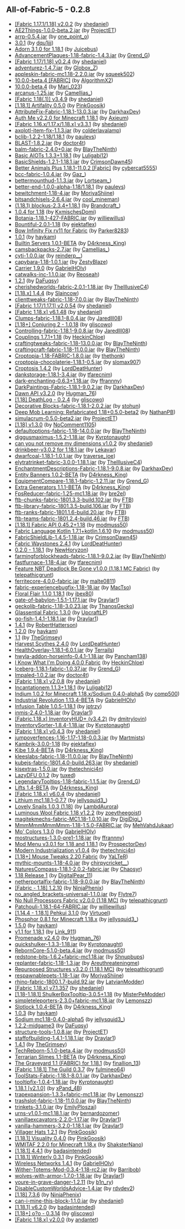 ## All-of-Fabric-5 - 0.2.8
- [[Fabric 1.17.1/1.18] v2.0.2](https://www.curseforge.com/minecraft/mc-mods/slight-gui-modifications/files/3512331) (by [shedaniel](https://www.curseforge.com/members/shedaniel/projects))
- [AE2Things-1.0.0-beta.2.jar](https://www.curseforge.com/minecraft/mc-mods/ae2things/files/3594520) (by [ProjectET](https://www.curseforge.com/members/projectet/projects))
- [arrp-0.5.4.jar](https://www.curseforge.com/minecraft/mc-mods/arrp/files/3529149) (by [one_point_o](https://www.curseforge.com/members/one_point_o/projects))
- [3.0.1](https://www.curseforge.com/minecraft/mc-mods/additional-additions/files/3555370) (by [dqu1jjj](https://www.curseforge.com/members/dqu1jjj/projects))
- [Adorn 3.1.0 for 1.18.1](https://www.curseforge.com/minecraft/mc-mods/adorn/files/3584469) (by [Juicebus](https://www.curseforge.com/members/juicebus/projects))
- [AdvancementPlaques-1.18-fabric-1.4.3.jar](https://www.curseforge.com/minecraft/mc-mods/advancement-plaques-fabric/files/3547914) (by [Grend_G](https://www.curseforge.com/members/grend_g/projects))
- [[Fabric 1.17/1.18] v0.2.4](https://www.curseforge.com/minecraft/mc-mods/advancements-enlarger/files/3329360) (by [shedaniel](https://www.curseforge.com/members/shedaniel/projects))
- [adventurez-1.4.7.jar](https://www.curseforge.com/minecraft/mc-mods/adventurez/files/3595812) (by [Globox_Z](https://www.curseforge.com/members/globox_z/projects))
- [appleskin-fabric-mc1.18-2.2.0.jar](https://www.curseforge.com/minecraft/mc-mods/appleskin/files/3544502) (by [squeek502](https://www.curseforge.com/members/squeek502/projects))
- [10.0.0-beta.4 [FABRIC]](https://www.curseforge.com/minecraft/mc-mods/applied-energistics-2/files/3595465) (by [AlgorithmX2](https://www.curseforge.com/members/algorithmx2/projects))
- [10.0.0-beta.4](https://www.curseforge.com/minecraft/mc-mods/applied-energistics-2-wireless-terminals/files/3595632) (by [Mari_023](https://www.curseforge.com/members/mari_023/projects))
- [arcanus-1.25.jar](https://www.curseforge.com/minecraft/mc-mods/arcanus/files/3591193) (by [Camellias_](https://www.curseforge.com/members/camellias_/projects))
- [[Fabric 1.18(.1)] v3.4.9](https://www.curseforge.com/minecraft/mc-mods/architectury-fabric/files/3587337) (by [shedaniel](https://www.curseforge.com/members/shedaniel/projects))
- [[1.18.1] Artifality 0.5.0](https://www.curseforge.com/minecraft/mc-mods/artifality/files/3594945) (by [PinkGoosik](https://www.curseforge.com/members/pinkgoosik/projects))
- [AttributeFix-Fabric-1.18.1-13.0.3.jar](https://www.curseforge.com/minecraft/mc-mods/attributefix/files/3573453) (by [DarkhaxDev](https://www.curseforge.com/members/darkhaxdev/projects))
- [Auth Me v2.2.0 for Minecraft 1.18.1](https://www.curseforge.com/minecraft/mc-mods/auth-me/files/3569439) (by [Axieum](https://www.curseforge.com/members/axieum/projects))
- [[Fabric 1.16.x/1.17.x/1.18.x] v3.3.1](https://www.curseforge.com/minecraft/mc-mods/auto-config-updated-api/files/3095961) (by [shedaniel](https://www.curseforge.com/members/shedaniel/projects))
- [axolotl-item-fix-1.1.3.jar](https://www.curseforge.com/minecraft/mc-mods/axolotl-bucket-fix/files/3515755) (by [colderlavalamp](https://www.curseforge.com/members/colderlavalamp/projects))
- [bclib-1.2.2-1.18/1.18.1](https://www.curseforge.com/minecraft/mc-mods/bclib/files/3594436) (by [paulevs](https://www.curseforge.com/members/paulevs/projects))
- [BLAST-1.8.2.jar](https://www.curseforge.com/minecraft/mc-mods/blast/files/3543409) (by [doctor4t](https://www.curseforge.com/members/doctor4t/projects))
- [balm-fabric-2.4.0+0.jar](https://www.curseforge.com/minecraft/mc-mods/balm-fabric/files/3584834) (by [BlayTheNinth](https://www.curseforge.com/members/blaytheninth/projects))
- [Basic AIOTs 1.3.3+1.18.1](https://www.curseforge.com/minecraft/mc-mods/basic-aiots/files/3575523) (by [Luligabi12](https://www.curseforge.com/members/luligabi12/projects))
- [BasicShields-1.2.1-1.18.1.jar](https://www.curseforge.com/minecraft/mc-mods/basic-shields-fabric/files/3594300) (by [CrimsonDawn45](https://www.curseforge.com/members/crimsondawn45/projects))
- [Better Animals Plus 1.18.1-11.0.2 [Fabric]](https://www.curseforge.com/minecraft/mc-mods/betteranimalsplus/files/3586857) (by [cybercat5555](https://www.curseforge.com/members/cybercat5555/projects))
- [bcc-fabric-1.0.4.jar](https://www.curseforge.com/minecraft/mc-mods/better-compatibility-checker/files/3569379) (by [Gaz_](https://www.curseforge.com/members/gaz_/projects))
- [bettermounthud-1.1.3.jar](https://www.curseforge.com/minecraft/mc-mods/better-mount-hud/files/3556489) (by [Lortseam_](https://www.curseforge.com/members/lortseam_/projects))
- [better-end-1.0.0-alpha-1.18/1.18.1](https://www.curseforge.com/minecraft/mc-mods/betterend/files/3585311) (by [paulevs](https://www.curseforge.com/members/paulevs/projects))
- [bewitchment-1.18-4.jar](https://www.curseforge.com/minecraft/mc-mods/bewitchment/files/3574267) (by [MoriyaShiine](https://www.curseforge.com/members/moriyashiine/projects))
- [bitsandchisels-2.6.4.jar](https://www.curseforge.com/minecraft/mc-mods/bits-and-chisels/files/3592089) (by [cool_mineman](https://www.curseforge.com/members/cool_mineman/projects))
- [(1.18.1) blockus-2.3.4+1.18.1](https://www.curseforge.com/minecraft/mc-mods/blockus/files/3579286) (by [Brandcraft_](https://www.curseforge.com/members/brandcraft_/projects))
- [1.0.4 for 1.18](https://www.curseforge.com/minecraft/mc-mods/boat-container/files/3545010) (by [KxmischesDomi](https://www.curseforge.com/members/kxmischesdomi/projects))
- [Botania-1.18.1-427-FABRIC.jar](https://www.curseforge.com/minecraft/mc-mods/botania-fabric/files/3578081) (by [williewillus](https://www.curseforge.com/members/williewillus/projects))
- [Bountiful-2.0.1-1.18](https://www.curseforge.com/minecraft/mc-mods/bountiful-fabric/files/3532889) (by [ejektaflex](https://www.curseforge.com/members/ejektaflex/projects))
- [Bow Infinity Fix rv11 for Fabric](https://www.curseforge.com/minecraft/mc-mods/bow-infinity-fix/files/3546225) (by [Parker8283](https://www.curseforge.com/members/parker8283/projects))
- [1.0.1](https://www.curseforge.com/minecraft/mc-mods/break-progress/files/3133167) (by [haykam](https://www.curseforge.com/members/haykam/projects))
- [Builtin Servers 1.0.1-BETA](https://www.curseforge.com/minecraft/mc-mods/builtin-servers/files/3541403) (by [D4rkness_King](https://www.curseforge.com/members/d4rkness_king/projects))
- [camsbackpacks-2.7.jar](https://www.curseforge.com/minecraft/mc-mods/cammies-wearable-backpacks/files/3586315) (by [Camellias_](https://www.curseforge.com/members/camellias_/projects))
- [cyti-1.0.0.jar](https://www.curseforge.com/minecraft/mc-mods/can-you-trash-it/files/3593661) (by [reinderp__](https://www.curseforge.com/members/reinderp__/projects))
- [capybara-1.18-1.0.1.jar](https://www.curseforge.com/minecraft/mc-mods/capybara-fabric/files/3591830) (by [ZestyBlaze](https://www.curseforge.com/members/zestyblaze/projects))
- [Carrier 1.9.0](https://www.curseforge.com/minecraft/mc-mods/carrier/files/3545495) (by [GabrielHOlv](https://www.curseforge.com/members/gabrielholv/projects))
- [catwalks-inc-1.1.0.jar](https://www.curseforge.com/minecraft/mc-mods/catwalks-inc/files/3574745) (by [Reoseah](https://www.curseforge.com/members/reoseah/projects))
- [1.2.1](https://www.curseforge.com/minecraft/mc-mods/chalk-fabric/files/3574647) (by [DaFuqsy](https://www.curseforge.com/members/dafuqsy/projects))
- [cherishedworlds-fabric-2.0.1-1.18.jar](https://www.curseforge.com/minecraft/mc-mods/cherished-worlds-fabric/files/3544922) (by [TheIllusiveC4](https://www.curseforge.com/members/theillusivec4/projects))
- [[1.18.x] 1.4.4](https://www.curseforge.com/minecraft/mc-mods/fabric-chisel/files/3578088) (by [Slaincow](https://www.curseforge.com/members/slaincow/projects))
- [clienttweaks-fabric-1.18-7.0.0.jar](https://www.curseforge.com/minecraft/mc-mods/client-tweaks-fabric/files/3549496) (by [BlayTheNinth](https://www.curseforge.com/members/blaytheninth/projects))
- [[Fabric 1.17/1.17.1] v2.0.54](https://www.curseforge.com/minecraft/mc-mods/cloth-api/files/3336395) (by [shedaniel](https://www.curseforge.com/members/shedaniel/projects))
- [[Fabric 1.18.x] v6.1.48](https://www.curseforge.com/minecraft/mc-mods/cloth-config/files/3559638) (by [shedaniel](https://www.curseforge.com/members/shedaniel/projects))
- [Clumps-fabric-1.18.1-8.0.4.jar](https://www.curseforge.com/minecraft/mc-mods/clumps/files/3575673) (by [Jaredlll08](https://www.curseforge.com/members/jaredlll08/projects))
- [[1.18+] Conjuring 2 - 1.0.18](https://www.curseforge.com/minecraft/mc-mods/conjuring/files/3584343) (by [gliscowo](https://www.curseforge.com/members/gliscowo/projects))
- [Controlling-fabric-1.18.1-9.0.8.jar](https://www.curseforge.com/minecraft/mc-mods/controlling/files/3590778) (by [Jaredlll08](https://www.curseforge.com/members/jaredlll08/projects))
- [Couplings 1.7.1+1.18](https://www.curseforge.com/minecraft/mc-mods/couplings/files/3554499) (by [HeckinChloe](https://www.curseforge.com/members/heckinchloe/projects))
- [craftingtweaks-fabric-1.18-13.0.0.jar](https://www.curseforge.com/minecraft/mc-mods/crafting-tweaks-fabric/files/3545612) (by [BlayTheNinth](https://www.curseforge.com/members/blaytheninth/projects))
- [craftingcraft-fabric-1.18-11.0.0.jar](https://www.curseforge.com/minecraft/mc-mods/craftingcraft-fabric/files/3550147) (by [BlayTheNinth](https://www.curseforge.com/members/blaytheninth/projects))
- [Croptopia-1.18-FABRIC-1.8.0.jar](https://www.curseforge.com/minecraft/mc-mods/croptopia-fabric/files/3590391) (by [thethonk](https://www.curseforge.com/members/thethonk/projects))
- [croptopia-chocolaterie-1.18.1-0.5.jar](https://www.curseforge.com/minecraft/mc-mods/croptopias-chocolaterie/files/3579956) (by [slomax907](https://www.curseforge.com/members/slomax907/projects))
- [Croptosis 1.4.2](https://www.curseforge.com/minecraft/mc-mods/croptosis/files/3570324) (by [LordDeatHunter](https://www.curseforge.com/members/lorddeathunter/projects))
- [dankstorage-1.18.1-3.4.jar](https://www.curseforge.com/minecraft/mc-mods/dank-storage-fabric/files/3594342) (by [tfarecnim](https://www.curseforge.com/members/tfarecnim/projects))
- [dark-enchanting-0.6.3+1.18.jar](https://www.curseforge.com/minecraft/mc-mods/dark-enchanting/files/3580315) (by [ffrannny](https://www.curseforge.com/members/ffrannny/projects))
- [DarkPaintings-Fabric-1.18.1-9.0.2.jar](https://www.curseforge.com/minecraft/mc-mods/dark-paintings/files/3582609) (by [DarkhaxDev](https://www.curseforge.com/members/darkhaxdev/projects))
- [Dawn API v3.2.0](https://www.curseforge.com/minecraft/mc-mods/dawn/files/3575028) (by [Hugman_76](https://www.curseforge.com/members/hugman_76/projects))
- [[1.18] DeathLog - 0.2.4](https://www.curseforge.com/minecraft/mc-mods/deathlog/files/3545546) (by [gliscowo](https://www.curseforge.com/members/gliscowo/projects))
- [Decorative Blocks-fabric-1.18.1-2.0.2.jar](https://www.curseforge.com/minecraft/mc-mods/decorative-blocks/files/3593494) (by [stohun](https://www.curseforge.com/members/stohun/projects))
- [Deep Mob Learning: Refabricated 1.18+0.5.0-beta2](https://www.curseforge.com/minecraft/mc-mods/deep-mob-learning-refabricated/files/3561305) (by [NathanPB](https://www.curseforge.com/members/nathanpb/projects))
- [simulacrum-0.5.0-beta2.jar](https://www.curseforge.com/minecraft/mc-mods/deep-mob-learning-simulacrum/files/3567282) (by [ProjectET](https://www.curseforge.com/members/projectet/projects))
- [[1.18] v1.3.0](https://www.curseforge.com/minecraft/mc-mods/deepslatecutting/files/3546240) (by [NoComment1105](https://www.curseforge.com/members/nocomment1105/projects))
- [defaultoptions-fabric-1.18-14.0.0.jar](https://www.curseforge.com/minecraft/mc-mods/default-options-fabric/files/3549418) (by [BlayTheNinth](https://www.curseforge.com/members/blaytheninth/projects))
- [diggusmaximus-1.5.2-1.18.jar](https://www.curseforge.com/minecraft/mc-mods/diggus-maximus/files/3548503) (by [Kyrptonaught](https://www.curseforge.com/members/kyrptonaught/projects))
- [can you not remove my dimensions v1.0.2](https://www.curseforge.com/minecraft/mc-mods/dimension-fix-some-forge-patches-ported/files/3578820) (by [shedaniel](https://www.curseforge.com/members/shedaniel/projects))
- [drinkbeer-v3.0.2 for 1.18.1.jar](https://www.curseforge.com/minecraft/mc-mods/drink-beer-fabric/files/3575314) (by [Lekavar](https://www.curseforge.com/members/lekavar/projects))
- [dwarfcoal-1.18.1-1.0.1.jar](https://www.curseforge.com/minecraft/mc-mods/dwarf-coal-fabric/files/3595860) (by [traverse_joe](https://www.curseforge.com/members/traverse_joe/projects))
- [elytratrinket-fabric-3.0.0-1.18.1.jar](https://www.curseforge.com/minecraft/mc-mods/elytra-trinket-fabric/files/3567467) (by [TheIllusiveC4](https://www.curseforge.com/members/theillusivec4/projects))
- [EnchantmentDescriptions-Fabric-1.18.1-9.0.8.jar](https://www.curseforge.com/minecraft/mc-mods/enchantment-descriptions/files/3595253) (by [DarkhaxDev](https://www.curseforge.com/members/darkhaxdev/projects))
- [Entity Banners 1.0.2-BETA](https://www.curseforge.com/minecraft/mc-mods/entity-banners/files/3541351) (by [D4rkness_King](https://www.curseforge.com/members/d4rkness_king/projects))
- [EquipmentCompare-1.18.1-fabric-1.2.11.jar](https://www.curseforge.com/minecraft/mc-mods/equipment-compare-fabric/files/3595493) (by [Grend_G](https://www.curseforge.com/members/grend_g/projects))
- [Extra Generators 1.1.1-BETA](https://www.curseforge.com/minecraft/mc-mods/extra-generators/files/3544998) (by [D4rkness_King](https://www.curseforge.com/members/d4rkness_king/projects))
- [FpsReducer-fabric-1.25-mc1.18.jar](https://www.curseforge.com/minecraft/mc-mods/fps-reducer/files/3548893) (by [bre2el](https://www.curseforge.com/members/bre2el/projects))
- [ftb-chunks-fabric-1801.3.3-build.102.jar](https://www.curseforge.com/minecraft/mc-mods/ftb-chunks-fabric/files/3596555) (by [FTB](https://www.curseforge.com/members/ftb/projects))
- [ftb-library-fabric-1801.3.5-build.106.jar](https://www.curseforge.com/minecraft/mc-mods/ftb-library-fabric/files/3596357) (by [FTB](https://www.curseforge.com/members/ftb/projects))
- [ftb-ranks-fabric-1801.1.6-build.20.jar](https://www.curseforge.com/minecraft/mc-mods/ftb-ranks-fabric/files/3596322) (by [FTB](https://www.curseforge.com/members/ftb/projects))
- [ftb-teams-fabric-1801.2.4-build.46.jar](https://www.curseforge.com/minecraft/mc-mods/ftb-teams-fabric/files/3596306) (by [FTB](https://www.curseforge.com/members/ftb/projects))
- [[1.18.1] Fabric API 0.45.2+1.18](https://www.curseforge.com/minecraft/mc-mods/fabric-api/files/3595229) (by [modmuss50](https://www.curseforge.com/members/modmuss50/projects))
- [Fabric Language Kotlin 1.7.1+kotlin.1.6.10](https://www.curseforge.com/minecraft/mc-mods/fabric-language-kotlin/files/3573712) (by [modmuss50](https://www.curseforge.com/members/modmuss50/projects))
- [FabricShieldLib-1.4.5-1.18.jar](https://www.curseforge.com/minecraft/mc-mods/fabric-shield-lib/files/3544625) (by [CrimsonDawn45](https://www.curseforge.com/members/crimsondawn45/projects))
- [Fabric Waystones 2.4.1](https://www.curseforge.com/minecraft/mc-mods/fabric-waystones/files/3575744) (by [LordDeatHunter](https://www.curseforge.com/members/lorddeathunter/projects))
- [0.2.0 - 1.18.1](https://www.curseforge.com/minecraft/mc-mods/farmers-delight-fabric/files/3559302) (by [NewHoryzon](https://www.curseforge.com/members/newhoryzon/projects))
- [farmingforblockheads-fabric-1.18.1-9.0.2.jar](https://www.curseforge.com/minecraft/mc-mods/farming-for-blockheads-fabric/files/3584857) (by [BlayTheNinth](https://www.curseforge.com/members/blaytheninth/projects))
- [fastfurnace-1.18-4.jar](https://www.curseforge.com/minecraft/mc-mods/fast-furnace-for-fabric/files/3558448) (by [tfarecnim](https://www.curseforge.com/members/tfarecnim/projects))
- [Feature NBT Deadlock Be Gone v1.0.0 (1.18.1 MC Fabric)](https://www.curseforge.com/minecraft/mc-mods/feature-nbt-deadlock-be-gone/files/3580120) (by [telepathicgrunt](https://www.curseforge.com/members/telepathicgrunt/projects))
- [ferritecore-4.0.0-fabric.jar](https://www.curseforge.com/minecraft/mc-mods/ferritecore-fabric/files/3550048) (by [malte0811](https://www.curseforge.com/members/malte0811/projects))
- [fabric-experiencebugfix-1.18-18.jar](https://www.curseforge.com/minecraft/mc-mods/fix-experience-bug/files/3555653) (by [MacTso](https://www.curseforge.com/members/mactso/projects))
- [Floral Flair 1.1.0 1.18.1](https://www.curseforge.com/minecraft/mc-mods/floral-flair-fabric/files/3583931) (by [ibex80](https://www.curseforge.com/members/ibex80/projects))
- [gate-of-babylon-1.5.1-1.17.1.jar](https://www.curseforge.com/minecraft/mc-mods/gate-of-babylon/files/3452626) (by [Draylar1](https://www.curseforge.com/members/draylar1/projects))
- [geckolib-fabric-1.18-3.0.23.jar](https://www.curseforge.com/minecraft/mc-mods/geckolib/files/3557186) (by [ThanosGecko](https://www.curseforge.com/members/thanosgecko/projects))
- [Glassential Fabric 1.3.0](https://www.curseforge.com/minecraft/mc-mods/glassential-fabric/files/3532014) (by [UpcraftLP](https://www.curseforge.com/members/upcraftlp/projects))
- [go-fish-1.4.1-1.18.1.jar](https://www.curseforge.com/minecraft/mc-mods/go-fish/files/3561290) (by [Draylar1](https://www.curseforge.com/members/draylar1/projects))
- [1.4.1](https://www.curseforge.com/minecraft/mc-mods/goblin-traders-fabric/files/3543200) (by [RobertHatterson](https://www.curseforge.com/members/roberthatterson/projects))
- [1.2.0](https://www.curseforge.com/minecraft/mc-mods/golden-hoppers/files/3592002) (by [haykam](https://www.curseforge.com/members/haykam/projects))
- [1.1](https://www.curseforge.com/minecraft/mc-mods/grims-transportables/files/3565219) (by [TheGrimsey](https://www.curseforge.com/members/thegrimsey/projects))
- [Harvest Scythes 2.4.0](https://www.curseforge.com/minecraft/mc-mods/harvest-scythes/files/3580929) (by [LordDeatHunter](https://www.curseforge.com/members/lorddeathunter/projects))
- [HealthOverlay-1.18.1-6.0.1.jar](https://www.curseforge.com/minecraft/mc-mods/health-overlay-fabric/files/3563686) (by [Terrails](https://www.curseforge.com/members/terrails/projects))
- [hwyla-addon-horseinfo-0.4.1-1.18.jar](https://www.curseforge.com/minecraft/mc-mods/hwyla-addon-horse-info/files/3568159) (by [Pancham138](https://www.curseforge.com/members/pancham138/projects))
- [I Know What I'm Doing 4.0.0 Fabric](https://www.curseforge.com/minecraft/mc-mods/i-know-what-im-doing/files/3561096) (by [HeckinChloe](https://www.curseforge.com/members/heckinchloe/projects))
- [Iceberg-1.18.1-fabric-1.0.37.jar](https://www.curseforge.com/minecraft/mc-mods/iceberg-fabric/files/3596567) (by [Grend_G](https://www.curseforge.com/members/grend_g/projects))
- [Impaled-1.0.2.jar](https://www.curseforge.com/minecraft/mc-mods/impaled/files/3543408) (by [doctor4t](https://www.curseforge.com/members/doctor4t/projects))
- [[Fabric 1.18.x] v2.0.8](https://www.curseforge.com/minecraft/mc-mods/improved-stations/files/3578809) (by [shedaniel](https://www.curseforge.com/members/shedaniel/projects))
- [Incantationem 1.1.3+1.18.1](https://www.curseforge.com/minecraft/mc-mods/incantationem/files/3571914) (by [Luligabi12](https://www.curseforge.com/members/luligabi12/projects))
- [Indium 1.0.2 for Minecraft 1.18.x/Sodium 0.4.0-alpha5](https://www.curseforge.com/minecraft/mc-mods/indium/files/3542434) (by [comp500](https://www.curseforge.com/members/comp500/projects))
- [Industrial Revolution 1.13.4-BETA](https://www.curseforge.com/minecraft/mc-mods/industrial-revolution/files/3596488) (by [GabrielHOlv](https://www.curseforge.com/members/gabrielholv/projects))
- [Infusion Table 1.0.5-1.18.1](https://www.curseforge.com/minecraft/mc-mods/infusion-table/files/3566189) (by [jptrzy](https://www.curseforge.com/members/jptrzy/projects))
- [inmis-2.4.0-1.18.jar](https://www.curseforge.com/minecraft/mc-mods/inmis/files/3557005) (by [Draylar1](https://www.curseforge.com/members/draylar1/projects))
- [[Fabric.1.18.x] InventoryHUD+ (v3.4.2)](https://www.curseforge.com/minecraft/mc-mods/inventory-hud-forge/files/3545928) (by [dmitrylovin](https://www.curseforge.com/members/dmitrylovin/projects))
- [InventorySorter-1.8.4-1.18.jar](https://www.curseforge.com/minecraft/mc-mods/inventory-sorting/files/3595625) (by [Kyrptonaught](https://www.curseforge.com/members/kyrptonaught/projects))
- [[Fabric 1.18.x] v0.4.3](https://www.curseforge.com/minecraft/mc-mods/iron-jetpacks-fabric/files/3578788) (by [shedaniel](https://www.curseforge.com/members/shedaniel/projects))
- [jumpoverfences-1.16-1.17-1.18-0.0.3.jar](https://www.curseforge.com/minecraft/mc-mods/jumpoverfences/files/2992917) (by [Martmists](https://www.curseforge.com/members/martmists/projects))
- [Kambrik-3.0.0-1.18](https://www.curseforge.com/minecraft/mc-mods/kambrik/files/3532109) (by [ejektaflex](https://www.curseforge.com/members/ejektaflex/projects))
- [Kibe 1.9.4-BETA](https://www.curseforge.com/minecraft/mc-mods/kibe/files/3524209) (by [D4rkness_King](https://www.curseforge.com/members/d4rkness_king/projects))
- [kleeslabs-fabric-1.18-11.0.0.jar](https://www.curseforge.com/minecraft/mc-mods/kleeslabs-fabric/files/3549467) (by [BlayTheNinth](https://www.curseforge.com/members/blaytheninth/projects))
- [kubejs-fabric-1801.4.0-build.263.jar](https://www.curseforge.com/minecraft/mc-mods/kubejs-fabric/files/3584908) (by [shedaniel](https://www.curseforge.com/members/shedaniel/projects))
- [kjsextras-1.5.0.jar](https://www.curseforge.com/minecraft/mc-mods/kubejs-extras/files/3545041) (by [thetechnici4n](https://www.curseforge.com/members/thetechnici4n/projects))
- [LazyDFU 0.1.2](https://www.curseforge.com/minecraft/mc-mods/lazydfu/files/3209972) (by [tuxed](https://www.curseforge.com/members/tuxed/projects))
- [LegendaryTooltips-1.18-fabric-1.1.5.jar](https://www.curseforge.com/minecraft/mc-mods/legendary-tooltips-fabric/files/3548145) (by [Grend_G](https://www.curseforge.com/members/grend_g/projects))
- [Lifts 1.4-BETA](https://www.curseforge.com/minecraft/mc-mods/lifts/files/3545028) (by [D4rkness_King](https://www.curseforge.com/members/d4rkness_king/projects))
- [[Fabric 1.18.x] v6.0.4](https://www.curseforge.com/minecraft/mc-mods/light-overlay/files/3552777) (by [shedaniel](https://www.curseforge.com/members/shedaniel/projects))
- [Lithium mc1.18.1-0.7.7](https://www.curseforge.com/minecraft/mc-mods/lithium/files/3590908) (by [jellysquid3_](https://www.curseforge.com/members/jellysquid3_/projects))
- [Lovely Snails 1.0.3 (1.18)](https://www.curseforge.com/minecraft/mc-mods/lovely-snails/files/3546566) (by [LambdAurora](https://www.curseforge.com/members/lambdaurora/projects))
- [Luminous Wool Fabric 1.18 v1.2.2](https://www.curseforge.com/minecraft/mc-mods/luminous-wool/files/3542944) (by [zoeytheegoist](https://www.curseforge.com/members/zoeytheegoist/projects))
- [magitekmechs-fabric-MC1.18-1.0.10.jar](https://www.curseforge.com/minecraft/mc-mods/magitek-mechs/files/3554554) (by [DigiDigi_](https://www.curseforge.com/members/digidigi_/projects))
- [MmmMmmMmmMmm-1.18-1.5.0-FABRIC.jar](https://www.curseforge.com/minecraft/mc-mods/mmmmmmmmmmmm/files/3545921) (by [MehVahdJukaar](https://www.curseforge.com/members/mehvahdjukaar/projects))
- [Mo' Colors 1.3.0](https://www.curseforge.com/minecraft/mc-mods/mo-colors/files/3545623) (by [GabrielHOlv](https://www.curseforge.com/members/gabrielholv/projects))
- [mostructures-1.3.0-pre1-1.18.jar](https://www.curseforge.com/minecraft/mc-mods/mo-structures/files/3567077) (by [ffrannny](https://www.curseforge.com/members/ffrannny/projects))
- [Mod Menu v3.0.1 for 1.18 and 1.18.1](https://www.curseforge.com/minecraft/mc-mods/modmenu/files/3570652) (by [ProspectorDev](https://www.curseforge.com/members/prospectordev/projects))
- [Modern Industrialization v1.0.4](https://www.curseforge.com/minecraft/mc-mods/modern-industrialization/files/3595287) (by [thetechnici4n](https://www.curseforge.com/members/thetechnici4n/projects))
- [[1.18+] Mouse Tweaks 2.20 Fabric](https://www.curseforge.com/minecraft/mc-mods/mouse-tweaks/files/3577798) (by [YaLTeR](https://www.curseforge.com/members/yalter/projects))
- [mythic-mounts-1.18-4.0.jar](https://www.curseforge.com/minecraft/mc-mods/mythic-mounts/files/3570219) (by [chirpycricket__](https://www.curseforge.com/members/chirpycricket__/projects))
- [NaturesCompass-1.18.1-2.0.2-fabric.jar](https://www.curseforge.com/minecraft/mc-mods/natures-compass/files/3569968) (by [Chaosyr](https://www.curseforge.com/members/chaosyr/projects))
- [1.18 Release 1](https://www.curseforge.com/minecraft/mc-mods/nears/files/3578842) (by [DigitalPear_11](https://www.curseforge.com/members/digitalpear_11/projects))
- [netherportalfix-fabric-1.18-9.0.0.jar](https://www.curseforge.com/minecraft/mc-mods/netherportalfix-fabric/files/3549514) (by [BlayTheNinth](https://www.curseforge.com/members/blaytheninth/projects))
- [[Fabric - 1.18] 1.2.10](https://www.curseforge.com/minecraft/mc-mods/ninjaphenixs-container-library/files/3591317) (by [NinjaPhenix](https://www.curseforge.com/members/ninjaphenix/projects))
- [no_angled_brackets-universal-1.1.0.jar](https://www.curseforge.com/minecraft/mc-mods/no-angled-brackets/files/3578747) (by [Flytre7](https://www.curseforge.com/members/flytre7/projects))
- [No Null Processors Fabric v2.0.0 (1.18 MC)](https://www.curseforge.com/minecraft/mc-mods/no-null-processors/files/3549371) (by [telepathicgrunt](https://www.curseforge.com/members/telepathicgrunt/projects))
- [Patchouli-1.18.1-64-FABRIC.jar](https://www.curseforge.com/minecraft/mc-mods/patchouli-fabric/files/3594392) (by [williewillus](https://www.curseforge.com/members/williewillus/projects))
- [[1.14.4 - 1.18.1] Pehkui 3.1.0](https://www.curseforge.com/minecraft/mc-mods/pehkui/files/3577068) (by [Virtuoel](https://www.curseforge.com/members/virtuoel/projects))
- [Phosphor 0.8.1 for Minecraft 1.18.x](https://www.curseforge.com/minecraft/mc-mods/phosphor/files/3573395) (by [jellysquid3_](https://www.curseforge.com/members/jellysquid3_/projects))
- [1.5.0](https://www.curseforge.com/minecraft/mc-mods/pling/files/3550632) (by [haykam](https://www.curseforge.com/members/haykam/projects))
- [v1.1 for 1.18.1](https://www.curseforge.com/minecraft/mc-mods/plushie-mod/files/3559945) (by [Link_911](https://www.curseforge.com/members/link_911/projects))
- [Promenade v2.4.0](https://www.curseforge.com/minecraft/mc-mods/promenade/files/3591102) (by [Hugman_76](https://www.curseforge.com/members/hugman_76/projects))
- [quickshulker-1.3.3-1.18.jar](https://www.curseforge.com/minecraft/mc-mods/quick-shulker/files/3591885) (by [Kyrptonaught](https://www.curseforge.com/members/kyrptonaught/projects))
- [RebornCore-5.1.0-beta.4.jar](https://www.curseforge.com/minecraft/mc-mods/reborncore/files/3553654) (by [modmuss50](https://www.curseforge.com/members/modmuss50/projects))
- [redstone-bits-1.6.2+fabric-mc1.18.jar](https://www.curseforge.com/minecraft/mc-mods/redstone-bits/files/3582861) (by [Shnupbups](https://www.curseforge.com/members/shnupbups/projects))
- [replanter-fabric-1.18-1.3.jar](https://www.curseforge.com/minecraft/mc-mods/replanter/files/3543829) (by [Areuthreateningme](https://www.curseforge.com/members/areuthreateningme/projects))
- [Repurposed Structures v3.2.0 (1.18.1 MC)](https://www.curseforge.com/minecraft/mc-mods/repurposed-structures-fabric/files/3591436) (by [telepathicgrunt](https://www.curseforge.com/members/telepathicgrunt/projects))
- [respawnablepets-1.18-1.jar](https://www.curseforge.com/minecraft/mc-mods/respawnable-pets/files/3541956) (by [MoriyaShiine](https://www.curseforge.com/members/moriyashiine/projects))
- [rhino-fabric-1800.1.7-build.92.jar](https://www.curseforge.com/minecraft/mc-mods/rhino/files/3584287) (by [LatvianModder](https://www.curseforge.com/members/latvianmodder/projects))
- [[Fabric 1.18.x] v7.1.357](https://www.curseforge.com/minecraft/mc-mods/roughly-enough-items/files/3580798) (by [shedaniel](https://www.curseforge.com/members/shedaniel/projects))
- [[1.18-1.18.1] ShulkerBoxTooltip-3.0.5+1.18](https://www.curseforge.com/minecraft/mc-mods/shulkerboxtooltip/files/3549367) (by [MisterPeModder](https://www.curseforge.com/members/misterpemodder/projects))
- [simpleteleporters-2.3.0+fabric-mc1.18.jar](https://www.curseforge.com/minecraft/mc-mods/simple-teleporters-fabric/files/3540346) (by [Lemonszz](https://www.curseforge.com/members/lemonszz/projects))
- [Slotlock 1.0.4-BETA](https://www.curseforge.com/minecraft/mc-mods/slotlock/files/3541401) (by [D4rkness_King](https://www.curseforge.com/members/d4rkness_king/projects))
- [1.0.3](https://www.curseforge.com/minecraft/mc-mods/smoother-bedrock/files/3541955) (by [haykam](https://www.curseforge.com/members/haykam/projects))
- [Sodium mc1.18-0.4.0-alpha5](https://www.curseforge.com/minecraft/mc-mods/sodium/files/3542074) (by [jellysquid3_](https://www.curseforge.com/members/jellysquid3_/projects))
- [1.2.2-midgame3](https://www.curseforge.com/minecraft/mc-mods/spectrum/files/3592655) (by [DaFuqsy](https://www.curseforge.com/members/dafuqsy/projects))
- [structure-tools-1.0.8.jar](https://www.curseforge.com/minecraft/mc-mods/structure-tools/files/3592076) (by [ProjectET](https://www.curseforge.com/members/projectet/projects))
- [staffofbuilding-1.4.1-1.18.1.jar](https://www.curseforge.com/minecraft/mc-mods/staff-of-building/files/3577332) (by [Draylar1](https://www.curseforge.com/members/draylar1/projects))
- [1.4.1](https://www.curseforge.com/minecraft/mc-mods/stoneholm/files/3561773) (by [TheGrimsey](https://www.curseforge.com/members/thegrimsey/projects))
- [TechReborn-5.1.0-beta.4.jar](https://www.curseforge.com/minecraft/mc-mods/techreborn/files/3553653) (by [modmuss50](https://www.curseforge.com/members/modmuss50/projects))
- [Terrarian Slimes 1.1-BETA](https://www.curseforge.com/minecraft/mc-mods/terrarian-slimes/files/3540934) (by [D4rkness_King](https://www.curseforge.com/members/d4rkness_king/projects))
- [The Graveyard 1.1 (FABRIC) for 1.18.1](https://www.curseforge.com/minecraft/mc-mods/the-graveyard-fabric/files/3561672) (by [finallion_13](https://www.curseforge.com/members/finallion_13/projects))
- [[Fabric 1.18.1] The Guild 0.3.7](https://www.curseforge.com/minecraft/mc-mods/guild/files/3592726) (by [fulmineo64](https://www.curseforge.com/members/fulmineo64/projects))
- [ToolStats-Fabric-1.18.1-8.0.1.jar](https://www.curseforge.com/minecraft/mc-mods/tool-stats/files/3586533) (by [DarkhaxDev](https://www.curseforge.com/members/darkhaxdev/projects))
- [tooltipfix-1.0.4-1.18.jar](https://www.curseforge.com/minecraft/mc-mods/tooltipfix/files/3543273) (by [Kyrptonaught](https://www.curseforge.com/members/kyrptonaught/projects))
- [1.18.1 [v2.1.0]](https://www.curseforge.com/minecraft/mc-mods/towers-of-the-wild-reworked/files/3569598) (by [xPand_4B](https://www.curseforge.com/members/xpand_4b/projects))
- [trapexpansion-1.3.3+fabric-mc1.18.jar](https://www.curseforge.com/minecraft/mc-mods/trap-expansion-fabric/files/3540177) (by [Lemonszz](https://www.curseforge.com/members/lemonszz/projects))
- [trashslot-fabric-1.18-11.0.0.jar](https://www.curseforge.com/minecraft/mc-mods/trashslot-fabric-edition/files/3549376) (by [BlayTheNinth](https://www.curseforge.com/members/blaytheninth/projects))
- [trinkets-3.1.0.jar](https://www.curseforge.com/minecraft/mc-mods/trinkets-fabric/files/3542826) (by [EmilyPloszaj](https://www.curseforge.com/members/emilyploszaj/projects))
- [urns-v1.0.1-mc1.18.1.jar](https://www.curseforge.com/minecraft/mc-mods/urns/files/3562558) (by [bernardozomer](https://www.curseforge.com/members/bernardozomer/projects))
- [vanillaexcavators-2.2.0-1.17.jar](https://www.curseforge.com/minecraft/mc-mods/vanilla-excavators/files/3368397) (by [Draylar1](https://www.curseforge.com/members/draylar1/projects))
- [vanilla-hammers-3.2.0-1.18.1.jar](https://www.curseforge.com/minecraft/mc-mods/vanilla-hammers/files/3575049) (by [Draylar1](https://www.curseforge.com/members/draylar1/projects))
- [Villager Hats 1.2.1](https://www.curseforge.com/minecraft/mc-mods/villager-hats-mod/files/3477938) (by [PinkGoosik](https://www.curseforge.com/members/pinkgoosik/projects))
- [[1.18.1] Visuality 0.4.0](https://www.curseforge.com/minecraft/mc-mods/visuality/files/3585609) (by [PinkGoosik](https://www.curseforge.com/members/pinkgoosik/projects))
- [WMITAF 2.2.0 for Minecraft 1.18.x](https://www.curseforge.com/minecraft/mc-mods/wmitaf/files/3566721) (by [ShaksterNano](https://www.curseforge.com/members/shaksternano/projects))
- [[1.18.1] 4.4.1](https://www.curseforge.com/minecraft/mc-mods/wthit/files/3594970) (by [badasintended](https://www.curseforge.com/members/badasintended/projects))
- [[1.18.1] Winterly 0.3.1](https://www.curseforge.com/minecraft/mc-mods/winterly/files/3579785) (by [PinkGoosik](https://www.curseforge.com/members/pinkgoosik/projects))
- [Wireless Networks 1.4.1](https://www.curseforge.com/minecraft/mc-mods/wireless-networks/files/3581836) (by [GabrielHOlv](https://www.curseforge.com/members/gabrielholv/projects))
- [Wither-Totems-Mod-0.3.4-1.18-rc2.jar](https://www.curseforge.com/minecraft/mc-mods/wither-totem/files/3537842) (by [Barribob](https://www.curseforge.com/members/barribob/projects))
- [wolves-with-armor-1.7.0-1.18.jar](https://www.curseforge.com/minecraft/mc-mods/wolves-with-armor/files/3554382) (by [Draylar1](https://www.curseforge.com/members/draylar1/projects))
- [youre-in-grave-danger-1.2.11](https://www.curseforge.com/minecraft/mc-mods/youre-in-grave-danger/files/3594863) (by [b1n_ry](https://www.curseforge.com/members/b1n_ry/projects))
- [DisableCustomWorldsAdvice-1.4.jar](https://www.curseforge.com/minecraft/mc-mods/fabric-disable-custom-worlds-advice/files/3545078) (by [rdvdev2](https://www.curseforge.com/members/rdvdev2/projects))
- [[1.18] 7.3.6](https://www.curseforge.com/minecraft/mc-mods/expanded-storage-fabric/files/3586771) (by [NinjaPhenix](https://www.curseforge.com/members/ninjaphenix/projects))
- [can-i-mine-this-block-1.1.0.jar](https://www.curseforge.com/minecraft/mc-mods/can-i-mine-this-block/files/3367227) (by [shedaniel](https://www.curseforge.com/members/shedaniel/projects))
- [[1.18.1] v6.2.0](https://www.curseforge.com/minecraft/mc-mods/megane/files/3578180) (by [badasintended](https://www.curseforge.com/members/badasintended/projects))
- [[1.18+] o?o - 0.3.14](https://www.curseforge.com/minecraft/mc-mods/owo-lib/files/3591891) (by [gliscowo](https://www.curseforge.com/members/gliscowo/projects))
- [[Fabric 1.18.x] v2.0.0](https://www.curseforge.com/minecraft/mc-mods/onastick/files/3590716) (by [andantet](https://www.curseforge.com/members/andantet/projects))

